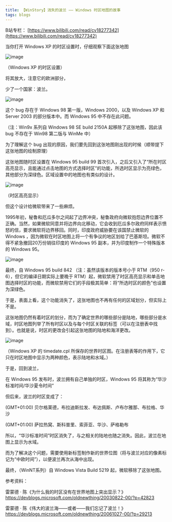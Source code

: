 ```yaml
---
title: 【WinStory】消失的波兰 —— Windows 时区地图的故事
tags: blogs
---
```


B站专栏： [https://www.bilibili.com/read/cv18277342](https://www.bilibili.com/read/cv18277342)

当你打开 Windows XP 的时区设置时，仔细观察下面这张地图

![image](https://user-images.githubusercontent.com/89229642/188253369-4c9cb058-5079-4a7f-b809-550bfb1ae54f.png)

（Windows XP 的时区设置）


将其放大，注意它的欧洲部分，

少了一个国家：波兰。

![image](https://user-images.githubusercontent.com/89229642/188296683-d4bbe651-9c0a-48d2-a368-9fa5cb981054.png)

这个 bug 存在于 Windows 98 第一版，Windows 2000，以及 Windows XP 和 Server 2003 的部分版本中。而 Windows 95 中不存在此问题。

（注：Win9x 系列自 Windows 98 SE build 2150A 起移除了这张地图，因此该 bug 不存在于 Win98 第二版与 WinMe 中）

为了理解这个 bug 出现的原因，我们要先回到这张地图刚出现的时候（顺带提下这张地图的绘制原理）

这张地图随时区设置在 Windows 95 build 99 首次引入，之后又引入了“所在时区高亮显示，且能通过点击地图的方式选择时区”的功能，所选时区显示为亮绿色，其他部分为深绿色。区域设置中的地图也有类似的设计。

![image](https://i0.hdslb.com/bfs/article/b7f8531d9024fabcc36e6c1dfe49bbe8a830393e.png)

（时区高亮显示）

但这个设计给微软带来了一些麻烦。

1995年初，秘鲁和厄瓜多尔之间起了边界冲突，秘鲁政府向微软抱怨边界位置不正确。当然，如果微软同意并将边界向北移动，它会收到厄瓜多尔政府同样表示愤怒的信，要求微软将边界移回。同时，印度政府威胁要在该国禁止微软的 Windows ，因为微软在时区地图上将一个有争议的地区划给了巴基斯坦。微软不得不紧急撤回20万份销往印度的 Windows 95 副本，并为印度制作一个特殊版本的 Windows 95。

![image](https://i0.hdslb.com/bfs/article/4f5c2fcc0aef76d963f72d5aad445008de4bcc70.png)

最终，自 Windows 95 build 842 （注：虽然该版本的版本号小于 RTM（950 r-6），但它的编译日期实际上要晚于 RTM）起，微软禁用了时区高亮显示和单击地图选择时区的功能，而微软禁用它们的手段极其简单：将“所选时区的颜色”也设置为深绿色。

于是，表面上看，这个功能消失了，这张地图也不再有任何的区域划分，但实际上不是。

这张地图仍然有着时区的划分，而为了确定世界的哪些部分是陆地，哪些部分是水域，时区地图列举了所有时区以及与每个时区关联的标签（可以在注册表中找到）。也就是说，时区的更改会引起这张地图的陆地和海洋更改。

![image](https://i0.hdslb.com/bfs/article/03227c62f7e4ba913ed5d9d9287bdc98d383afdf.png)

（Windows XP 的 timedate.cpl 所保存的世界时区图。在注册表等的作用下，它只在时区地图中显示为两种颜色，表示陆地和水域。）

于是，回到波兰，

在 Windows 95 发布时，波兰拥有自己单独的时区，Windows 95 将其称为“华沙标准时间/华沙夏令时间”

但后来，波兰的时区变成了：

(GMT+01:00) 贝尔格莱德，布拉迪斯拉发、布达佩斯、卢布尔雅那、布拉格、华沙

(GMT+01:00) 萨拉热窝、斯科普里、索菲亚、华沙、萨格勒布

所以，“华沙标准时间”时区消失了，与之相关的陆地也随之消失。因此，波兰在地图上显示为水域。

而为了解决这个问题，需要使用新标签制作新的世界位图（将与波兰对应的像素标记为“中欧时间”），以便波兰再次从海中出现。



最终，（WinNT系列）自 Windows Vista Build 5219 起，微软移除了这张地图。






参考资料：

雷蒙德 · 陈《为什么我的时区没有在世界地图上突出显示？》https://devblogs.microsoft.com/oldnewthing/20030822-00/?p=42823

雷蒙德 · 陈《伟大的波兰海——或者——我们忘记了波兰！》https://devblogs.microsoft.com/oldnewthing/20061027-00/?p=29213



